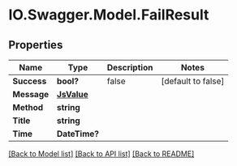 # IO.Swagger.Model.FailResult
## Properties

Name | Type | Description | Notes
------------ | ------------- | ------------- | -------------
**Success** | **bool?** | false | [default to false]
**Message** | [**JsValue**](JsValue.md) |  | 
**Method** | **string** |  | 
**Title** | **string** |  | 
**Time** | **DateTime?** |  | 

[[Back to Model list]](../README.md#documentation-for-models) [[Back to API list]](../README.md#documentation-for-api-endpoints) [[Back to README]](../README.md)

